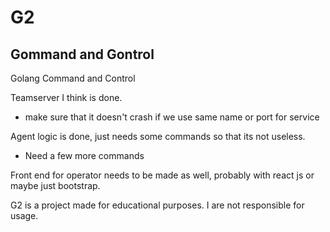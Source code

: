 # G2
## Gommand and Gontrol
Golang Command and Control

Teamserver I think is done. 
- make sure that it doesn't crash if we use same name or port for service

Agent logic is done, just needs some commands so that its not useless.
- Need a few more commands

Front end for operator needs to be made as well, probably with react js or maybe just bootstrap.

G2 is a project made for educational purposes. I are not responsible for usage. 
